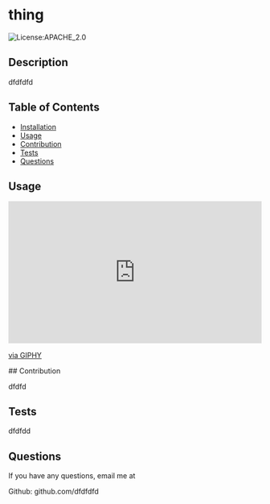 # thing
  ![License:APACHE_2.0](https://img.shields.io/badge/license-APACHE_2.0-yellow.svg)
## Description

dfdfdfd

## Table of Contents

 * [Installation](#installation)
 * [Usage](#usage)
 * [Contribution](#contribution)
 * [Tests](#tests)
 * [Questions](#questions)





## Usage

<div style="width:100%;height:0;padding-bottom:56%;position:relative;"><iframe src="https://giphy.com/embed/KnJMFB3ctgvAiitJiu" width="100%" height="100%" style="position:absolute" frameBorder="0" class="giphy-embed" allowFullScreen></iframe></div><p><a href="https://giphy.com/gifs/KnJMFB3ctgvAiitJiu">via GIPHY</a></p>
## Contribution

dfdfd

## Tests

dfdfdd

## Questions

If you have any questions, email me at 

Github: github.com/dfdfdfd
